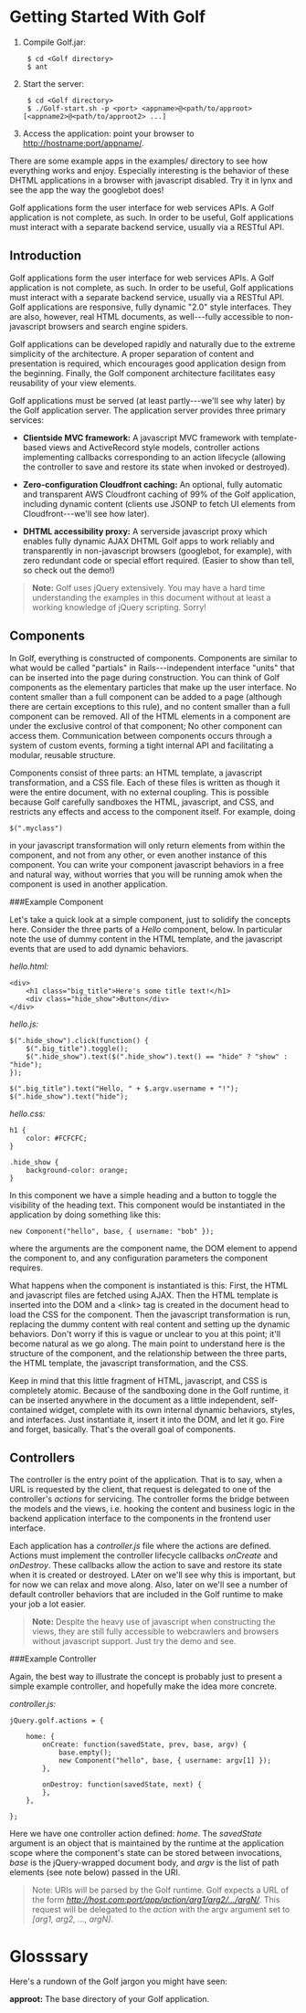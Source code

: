Getting Started With Golf
=========================

1. Compile Golf.jar:
        
        $ cd <Golf directory>
        $ ant

2. Start the server:

        $ cd <Golf directory>
        $ ./Golf-start.sh -p <port> <appname>@<path/to/approot> [<appname2>@<path/to/approot2> ...] 

3. Access the application: point your browser to <http://hostname:port/appname/>.

There are some example apps in the examples/ directory to see how
everything works and enjoy. Especially interesting is the behavior of
these DHTML applications in a browser with javascript disabled. Try it
in lynx and see the app the way the googlebot does!

Golf applications form the user interface for web services APIs. A
Golf application is not complete, as such. In order to be useful, Golf
applications must interact with a separate backend service, usually via
a RESTful API.

Introduction
------------

Golf applications form the user interface for web services APIs. A
Golf application is not complete, as such. In order to be useful, Golf
applications must interact with a separate backend service, usually via a
RESTful API. Golf applications are responsive, fully dynamic "2.0" style
interfaces. They are also, however, real HTML documents, as well---fully
accessible to non-javascript browsers and search engine spiders.

Golf applications can be developed rapidly and naturally due to the
extreme simplicity of the architecture. A proper separation of content
and presentation is required, which encourages good application design
from the beginning. Finally, the Golf component architecture facilitates
easy reusability of your view elements.

Golf applications must be served (at least partly---we'll see why later)
by the Golf application server. The application server provides three
primary services:

* __Clientside MVC framework:__ A javascript MVC framework with
  template-based views and ActiveRecord style models, controller actions
  implementing callbacks corresponding to an action lifecycle (allowing
  the controller to save and restore its state when invoked or destroyed).

* __Zero-configuration Cloudfront caching:__ An optional, fully automatic
  and transparent AWS Cloudfront caching of 99% of the Golf application,
  including dynamic content (clients use JSONP to fetch UI elements from
  Cloudfront---we'll see how later).

* __DHTML accessibility proxy:__ A serverside javascript proxy
  which enables fully dynamic AJAX DHTML Golf apps to work reliably and
  transparently in non-javascript browsers (googlebot, for example),
  with zero redundant code or special effort required. (Easier to show
  than tell, so check out the demo!)

> __Note:__ Golf uses jQuery extensively. You may have a hard time
> understanding the examples in this document without at least a 
> working knowledge of jQuery scripting. Sorry!

Components
----------

In Golf, everything is constructed of components. Components are similar
to what would be called "partials" in Rails---independent interface
"units" that can be inserted into the page during construction. You can
think of Golf components as the elementary particles that make up the
user interface. No content smaller than a full component can be added
to a page (although there are certain exceptions to this rule), and
no content smaller than a full component can be removed. All of the HTML
elements in a component are under the exclusive control of that component;
No other component can access them. Communication between components
occurs through a system of custom events, forming a tight internal API
and facilitating a modular, reusable structure.

Components consist of three parts: an HTML template, a javascript
transformation, and a CSS file. Each of these files is written as
though it were the entire document, with no external coupling. This
is possible because Golf carefully sandboxes the HTML, javascript, and
CSS, and restricts any effects and access to the component itself. For
example, doing

    $(".myclass")

in your javascript transformation will only return elements from within
the component, and not from any other, or even another instance of
this component. You can write your component javascript behaviors in
a free and natural way, without worries that you will be running amok
when the component is used in another application.

###Example Component

Let's take a quick look at a simple component, just to solidify the
concepts here. Consider the three parts of a _Hello_ component, below. In
particular note the use of dummy content in the HTML template, and the
javascript events that are used to add dynamic behaviors.

_hello.html:_

    <div>
        <h1 class="big_title">Here's some title text!</h1>
        <div class="hide_show">Button</div>
    </div>

_hello.js:_

    $(".hide_show").click(function() {
        $(".big_title").toggle();
        $(".hide_show").text($(".hide_show").text() == "hide" ? "show" : "hide");
    });
    
    $(".big_title").text("Hello, " + $.argv.username + "!");
    $(".hide_show").text("hide");

_hello.css:_

    h1 {
        color: #FCFCFC;
    }
    
    .hide_show {
        background-color: orange;
    }

In this component we have a simple heading and a button to toggle the
visibility of the heading text. This component would be instantiated in the application by doing something like this:

    new Component("hello", base, { username: "bob" });

where the arguments are the component name, the DOM element to append the
component to, and any configuration parameters the component requires.

What happens when the component is instantiated is this: First, the HTML
and javascript files are fetched using AJAX. Then the HTML template is
inserted into the DOM and a &lt;link&gt; tag is created in the document
head to load the CSS for the component. Then the javascript transformation
is run, replacing the dummy content with real content and setting up
the dynamic behaviors. Don't worry if this is vague or unclear to you
at this point; it'll become natural as we go along. The main point to
understand here is the structure of the component, and the relationship
between the three parts, the HTML template, the javascript transformation,
and the CSS.

Keep in mind that this little fragment of HTML, javascript, and CSS is
completely atomic. Because of the sandboxing done in the Golf runtime,
it can be inserted anywhere in the document as a little independent,
self-contained widget, complete with its own internal dynamic behaviors,
styles, and interfaces. Just instantiate it, insert it into the DOM,
and let it go. Fire and forget, basically. That's the overall goal
of components.

Controllers
-----------

The controller is the entry point of the application. That is to say,
when a URL is requested by the client, that request is delegated to one
of the controller's _actions_ for servicing. The controller forms the
bridge between the models and the views, i.e. hooking the content and
business logic in the backend application interface to the components
in the frontend user interface.

Each application has a _controller.js_ file where the actions are defined.
Actions must implement the controller lifecycle callbacks _onCreate_
and _onDestroy_. These callbacks allow the action to save and restore
its state when it is created or destroyed. LAter on we'll see why this
is important, but for now we can relax and move along.  Also, later on
we'll see a number of default controller behaviors that are included in
the Golf runtime to make your job a lot easier.

> __Note:__ Despite the heavy use of javascript when constructing the
> views, they are still fully accessible to webcrawlers and browsers
> without javascript support. Just try the demo and see.

###Example Controller

Again, the best way to illustrate the concept is probably just to present
a simple example controller, and hopefully make the idea more concrete.

_controller.js:_

    jQuery.golf.actions = {

        home: {
            onCreate: function(savedState, prev, base, argv) {
                base.empty();
                new Component("hello", base, { username: argv[1] });
            },

            onDestroy: function(savedState, next) {
            },
        },

    };

Here we have one controller action defined: _home_. The _savedState_
argument is an object that is maintained by the runtime at the application
scope where the component's state can be stored between invocations,
_base_ is the jQuery-wrapped document body, and _argv_ is the list of
path elements (see note below) passed in the URI.

> Note: URIs will be parsed by the Golf runtime. Golf expects a URL of
> the form _http://host.com:port/app/action/arg1/arg2/.../argN/_. This
> request will be delegated to the _action_ with the argv argument set
> to _\[arg1, arg2, ..., argN\]_.

Glosssary
=========

Here's a rundown of the Golf jargon you might have seen:

__approot:__ The base directory of your Golf application.
